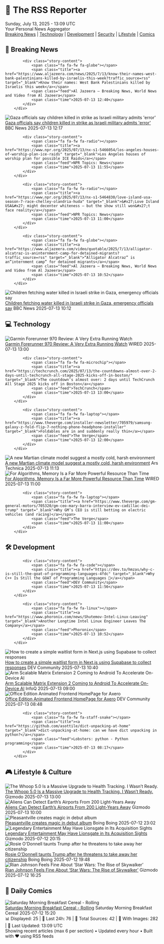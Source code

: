 <!-- Processing 54 RSS feeds at 2025-07-13 13:09:19 UTC -->
<!-- Processing: Saturday Morning Breakfast Cereal -->
<!-- Processing: Penny Arcade -->
<!-- Processing: Garfield -->
<!-- Processing: Dinosaur Comics -->
<!-- Processing: CNN Breaking News -->
<!-- Processing: BBC World News -->
<!-- Processing: Al Jazeera Breaking News -->
<!-- Processing: NPR News -->
<!-- Processing: CBC News -->
<!-- Error processing https://rss.cbc.ca/lineup/topstories.xml: The read operation timed out -->
<!-- Processing: Reuters Top News -->
<!-- Processing: Reuters World News -->
<!-- Processing: Associated Press Breaking -->
<!-- Processing: ABC News Breaking -->
<!-- Processing: Guardian World News -->
<!-- Processing: TechCrunch -->
<!-- Processing: The Verge -->
<!-- Processing: Ars Technica -->
<!-- Processing: O'Reilly Radar -->
<!-- Processing: WIRED -->
<!-- Processing: Lobsters Python -->
<!-- Processing: It's FOSS -->
<!-- Processing: DistroWatch -->
<!-- Processing: Linux.com -->
<!-- Processing: Red Hat Blog -->
<!-- Processing: GitHub Blog -->
<!-- Processing: InfoQ -->
<!-- Processing: DZone -->
<!-- Processing: Lifehacker -->
<!-- Processing: Gizmodo -->
<!-- Processing: Kotaku -->
<!-- Processing: Krebs on Security -->
<!-- Processing: Schneier on Security -->
<!-- Generated 7 new posts out of 32 feeds processed -->
<div class="newspaper-header">
    <h1 class="newspaper-title">📰 The RSS Reporter</h1>
    <div class="newspaper-date">Sunday, July 13, 2025 - 13:09 UTC</div>
    <div class="newspaper-subtitle">Your Personal News Aggregator</div>
</div>

<div class="newspaper-nav">
    <a href="#breaking">Breaking News</a> |
    <a href="#tech">Technology</a> |
    <a href="#dev">Development</a> |
    <a href="#security">Security</a> |
    <a href="#lifestyle">Lifestyle</a> |
    <a href="#webcomics">Comics</a>
</div>

<div class="news-section breaking-news" id="breaking">
<h2 class="section-header">🚨 Breaking News</h2>
<div class="stories-container">
<div class="story">
            
            <div class="story-content">
                <span class="fa fa-fw fa-globe"></span>
                <span class="title"><a href="https://www.aljazeera.com/news/2025/7/13/know-their-names-west-bank-palestinians-killed-by-israelis-this-week?traffic_source=rss" target="_blank">Know their names: West Bank Palestinians killed by Israelis this week</a></span>
                <span class="feed">Al Jazeera – Breaking News, World News and Video from Al Jazeera</span>
                <span class="time">2025-07-13 12:40</span>
            </div>
        </div>
<div class="story">
            <img src="https://ichef.bbci.co.uk/ace/standard/240/cpsprodpb/2eb7/live/a02a6500-5fce-11f0-8a86-378d494e3c54.jpg" alt="Gaza officials say children killed in strike as Israeli military admits &#x27;error&#x27;" class="story-image" loading="lazy" onerror="this.style.display='none'">
            <div class="story-content">
                <span class="fa fa-fw fa-earth-americas"></span>
                <span class="title"><a href="https://www.bbc.com/news/articles/c0rvxjnvv71o" target="_blank">Gaza officials say children killed in strike as Israeli military admits &#x27;error&#x27;</a></span>
                <span class="feed">BBC News</span>
                <span class="time">2025-07-13 12:17</span>
            </div>
        </div>
<div class="story">
            
            <div class="story-content">
                <span class="fa fa-fw fa-radio"></span>
                <span class="title"><a href="https://www.npr.org/2025/07/13/nx-s1-5466054/los-angeles-houses-of-worship-plan-ice-raids" target="_blank">Los Angeles houses of worship plan for possible ICE Raids</a></span>
                <span class="feed">NPR Topics: News</span>
                <span class="time">2025-07-13 11:55</span>
            </div>
        </div>
<div class="story">
            
            <div class="story-content">
                <span class="fa fa-fw fa-radio"></span>
                <span class="title"><a href="https://www.npr.org/2025/07/13/nx-s1-5464830/love-island-usa-season-7-race-chelley-olandria-huda" target="_blank">&#x27;Love Island USA&#x27; might decenter whiteness — but the show still won&#x27;t face reality</a></span>
                <span class="feed">NPR Topics: News</span>
                <span class="time">2025-07-13 11:00</span>
            </div>
        </div>
<div class="story">
            
            <div class="story-content">
                <span class="fa fa-fw fa-globe"></span>
                <span class="title"><a href="https://www.aljazeera.com/video/quotable/2025/7/13/alligator-alcatraz-is-aninternment-camp-for-detained-migrants?traffic_source=rss" target="_blank">“Alligator Alcatraz” is an”internment camp” for detained migrants</a></span>
                <span class="feed">Al Jazeera – Breaking News, World News and Video from Al Jazeera</span>
                <span class="time">2025-07-13 10:52</span>
            </div>
        </div>
<div class="story">
            <img src="https://ichef.bbci.co.uk/ace/standard/240/cpsprodpb/2eb7/live/a02a6500-5fce-11f0-8a86-378d494e3c54.jpg" alt="Children fetching water killed in Israeli strike in Gaza, emergency officials say" class="story-image" loading="lazy" onerror="this.style.display='none'">
            <div class="story-content">
                <span class="fa fa-fw fa-earth-americas"></span>
                <span class="title"><a href="https://www.bbc.com/news/articles/c0rvxjnvv71o" target="_blank">Children fetching water killed in Israeli strike in Gaza, emergency officials say</a></span>
                <span class="feed">BBC News</span>
                <span class="time">2025-07-13 10:12</span>
            </div>
        </div>
</div>
</div>
<div class="news-section tech-news" id="tech">
<h2 class="section-header">💻 Technology</h2>
<div class="stories-container">
<div class="story">
            <img src="https://media.wired.com/photos/687191d2efa0064cf10eee1d/master/pass/Review-%20Garmin%20Forerunner%20970%20Courtesy%20of%20Garmin.png" alt="Garmin Forerunner 970 Review: A Very Extra Running Watch" class="story-image" loading="lazy" onerror="this.style.display='none'">
            <div class="story-content">
                <span class="fa fa-fw fa-bolt"></span>
                <span class="title"><a href="https://www.wired.com/review/garmin-forerunner-970/" target="_blank">Garmin Forerunner 970 Review: A Very Extra Running Watch</a></span>
                <span class="feed">WIRED</span>
                <span class="time">2025-07-13 13:00</span>
            </div>
        </div>
<div class="story">
            
            <div class="story-content">
                <span class="fa fa-fw fa-microchip"></span>
                <span class="title"><a href="https://techcrunch.com/2025/07/13/the-countdowns-almost-over-2-days-until-techcrunch-all-stage-2025-kicks-off-in-boston/" target="_blank">The countdown’s almost over: 2 days until TechCrunch All Stage 2025 kicks off in Boston</a></span>
                <span class="feed">TechCrunch</span>
                <span class="time">2025-07-13 13:00</span>
            </div>
        </div>
<div class="story">
            
            <div class="story-content">
                <span class="fa fa-fw fa-laptop"></span>
                <span class="title"><a href="https://www.theverge.com/installer-newsletter/705979/samsung-galaxy-z-fold-flip-7-nothing-phone-headphone-installer" target="_blank">Foldables are in and suddenly really thin</a></span>
                <span class="feed">The Verge</span>
                <span class="time">2025-07-13 12:00</span>
            </div>
        </div>
<div class="story">
            <img src="https://cdn.arstechnica.net/wp-content/uploads/2025/07/image-1-500x500.jpeg" alt="A new Martian climate model suggest a mostly cold, harsh environment" class="story-image" loading="lazy" onerror="this.style.display='none'">
            <div class="story-content">
                <span class="fa fa-fw fa-cog"></span>
                <span class="title"><a href="https://arstechnica.com/science/2025/07/a-new-martian-climate-model-suggest-a-mostly-cold-harsh-environment/" target="_blank">A new Martian climate model suggest a mostly cold, harsh environment</a></span>
                <span class="feed">Ars Technica</span>
                <span class="time">2025-07-13 11:13</span>
            </div>
        </div>
<div class="story">
            <img src="https://media.wired.com/photos/686c028b5a75e253c609987e/master/pass/Space-Complexity-Breakthrough_crIrene-Perez-Lede.jpg" alt="For Algorithms, Memory Is a Far More Powerful Resource Than Time" class="story-image" loading="lazy" onerror="this.style.display='none'">
            <div class="story-content">
                <span class="fa fa-fw fa-bolt"></span>
                <span class="title"><a href="https://www.wired.com/story/for-algorithms-a-little-memory-outweighs-a-lot-of-time/" target="_blank">For Algorithms, Memory Is a Far More Powerful Resource Than Time</a></span>
                <span class="feed">WIRED</span>
                <span class="time">2025-07-13 11:00</span>
            </div>
        </div>
<div class="story">
            
            <div class="story-content">
                <span class="fa fa-fw fa-laptop"></span>
                <span class="title"><a href="https://www.theverge.com/gm-general-motors/705320/gm-ceo-mary-barra-interview-ev-cadillac-dei-trump" target="_blank">Why GM’s CEO is still betting on electric vehicles (and racing)</a></span>
                <span class="feed">The Verge</span>
                <span class="time">2025-07-13 11:00</span>
            </div>
        </div>
</div>
</div>
<div class="news-section dev-news" id="dev">
<h2 class="section-header">🛠️ Development</h2>
<div class="stories-container">
<div class="story">
            
            <div class="story-content">
                <span class="fa fa-fw fa-code"></span>
                <span class="title"><a href="https://dev.to/hmzas/why-c-is-still-the-goat-of-programming-languages-4fdc" target="_blank">Why C++ Is Still the GOAT of Programming Languages 🐐</a></span>
                <span class="feed">DEV Community</span>
                <span class="time">2025-07-13 11:56</span>
            </div>
        </div>
<div class="story">
            
            <div class="story-content">
                <span class="fa fa-fw fa-linux"></span>
                <span class="title"><a href="https://www.phoronix.com/news/Shutemov-Intel-Linux-Leaving" target="_blank">Another Longtime Intel Linux Engineer Leaves The Company</a></span>
                <span class="feed">Phoronix</span>
                <span class="time">2025-07-13 10:52</span>
            </div>
        </div>
<div class="story">
            <img src="https://media2.dev.to/dynamic/image/width=800%2Cheight=%2Cfit=scale-down%2Cgravity=auto%2Cformat=auto/https%3A%2F%2Fdev-to-uploads.s3.amazonaws.com%2Fuploads%2Farticles%2Fodaq0f1jiu0as5u3vdc6.png" alt="How to create a simple waitlist form in Next.js using Supabase to collect responses" class="story-image" loading="lazy" onerror="this.style.display='none'">
            <div class="story-content">
                <span class="fa fa-fw fa-code"></span>
                <span class="title"><a href="https://dev.to/charanx/how-to-create-a-simple-waitlist-form-in-nextjs-using-supabase-to-collect-responses-4dpe" target="_blank">How to create a simple waitlist form in Next.js using Supabase to collect responses</a></span>
                <span class="feed">DEV Community</span>
                <span class="time">2025-07-13 10:40</span>
            </div>
        </div>
<div class="story">
            <img src="https://res.infoq.com/news/2025/07/arm-sme2-android/en/headerimage/arm-sme2-android-1752325153941.jpeg" alt="Arm Scalable Matrix Extension 2 Coming to Android To Accelerate On-Device AI" class="story-image" loading="lazy" onerror="this.style.display='none'">
            <div class="story-content">
                <span class="fa fa-fw fa-info-circle"></span>
                <span class="title"><a href="https://www.infoq.com/news/2025/07/arm-sme2-android/?utm_campaign=infoq_content&utm_source=infoq&utm_medium=feed&utm_term=global" target="_blank">Arm Scalable Matrix Extension 2 Coming to Android To Accelerate On-Device AI</a></span>
                <span class="feed">InfoQ</span>
                <span class="time">2025-07-13 09:00</span>
            </div>
        </div>
<div class="story">
            <img src="https://media2.dev.to/dynamic/image/width=800%2Cheight=%2Cfit=scale-down%2Cgravity=auto%2Cformat=auto/https%3A%2F%2Fdev-to-uploads.s3.amazonaws.com%2Fuploads%2Farticles%2Fhxlemjz209yqczodkq26.jpg" alt="Office Edition Animated Frontend HomePage for Axero" class="story-image" loading="lazy" onerror="this.style.display='none'">
            <div class="story-content">
                <span class="fa fa-fw fa-code"></span>
                <span class="title"><a href="https://dev.to/volde/office-edition-animated-frontend-homepage-for-axero-333f" target="_blank">Office Edition Animated Frontend HomePage for Axero</a></span>
                <span class="feed">DEV Community</span>
                <span class="time">2025-07-13 08:48</span>
            </div>
        </div>
<div class="story">
            
            <div class="story-content">
                <span class="fa fa-fw fa-staff-snake"></span>
                <span class="title"><a href="https://github.com/asottile/dict-unpacking-at-home" target="_blank">dict-unpacking-at-home: can we have dict unpacking in python?</a></span>
                <span class="feed">Lobsters: python - Python programming</span>
                <span class="time">2025-07-13 08:17</span>
            </div>
        </div>
</div>
</div>
<div class="news-section lifestyle-news" id="lifestyle">
<h2 class="section-header">🎮 Lifestyle & Culture</h2>
<div class="stories-container">
<div class="story">
            <img src="https://gizmodo.com/app/uploads/2025/07/whoop-5-band-review-10.jpg" alt="The Whoop 5.0 Is a Massive Upgrade to Health Tracking. I Wasn’t Ready." class="story-image" loading="lazy" onerror="this.style.display='none'">
            <div class="story-content">
                <span class="fa fa-fw fa-computer"></span>
                <span class="title"><a href="https://gizmodo.com/the-whoop-5-0-is-a-massive-upgrade-to-health-tracking-i-wasnt-ready-2000628501" target="_blank">The Whoop 5.0 Is a Massive Upgrade to Health Tracking. I Wasn’t Ready.</a></span>
                <span class="feed">Gizmodo</span>
                <span class="time">2025-07-13 13:00</span>
            </div>
        </div>
<div class="story">
            <img src="https://gizmodo.com/app/uploads/2025/07/airport-radar-air-traffic-control.jpg" alt="Aliens Can Detect Earth’s Airports From 200 Light-Years Away" class="story-image" loading="lazy" onerror="this.style.display='none'">
            <div class="story-content">
                <span class="fa fa-fw fa-computer"></span>
                <span class="title"><a href="https://gizmodo.com/aliens-can-detect-earths-airports-from-200-light-years-away-2000627049" target="_blank">Aliens Can Detect Earth’s Airports From 200 Light-Years Away</a></span>
                <span class="feed">Gizmodo</span>
                <span class="time">2025-07-13 10:00</span>
            </div>
        </div>
<div class="story">
            <img src="https://i0.wp.com/boingboing.net/wp-content/uploads/2025/07/pleasantville-scaled.jpg?fit=2560%2C1522&amp;quality=60&amp;ssl=1" alt="Pleasantville creates magic in debut album" class="story-image" loading="lazy" onerror="this.style.display='none'">
            <div class="story-content">
                <span class="fa fa-fw fa-arrow-right"></span>
                <span class="title"><a href="https://boingboing.net/2025/07/12/digital-age-duo-pleasantville-creates-magic-without-meeting-in-studio-for-debut-album.html" target="_blank">Pleasantville creates magic in debut album</a></span>
                <span class="feed">Boing Boing</span>
                <span class="time">2025-07-12 23:02</span>
            </div>
        </div>
<div class="story">
            <img src="https://gizmodo.com/app/uploads/2025/07/dune-part-two-paul-timothee-chalamet.jpg" alt="Legendary Entertainment May Have Lionsgate in Its Acquisition Sights" class="story-image" loading="lazy" onerror="this.style.display='none'">
            <div class="story-content">
                <span class="fa fa-fw fa-computer"></span>
                <span class="title"><a href="https://gizmodo.com/legendary-entertainment-may-have-lionsgate-in-its-acquisition-sights-2000628414" target="_blank">Legendary Entertainment May Have Lionsgate in Its Acquisition Sights</a></span>
                <span class="feed">Gizmodo</span>
                <span class="time">2025-07-12 20:15</span>
            </div>
        </div>
<div class="story">
            <img src="https://i0.wp.com/boingboing.net/wp-content/uploads/2025/07/Odonnell.jpeg?fit=1080%2C702&amp;quality=60&amp;ssl=1" alt="Rosie O&#x27;Donnell taunts Trump after he threatens to take away her citizenship" class="story-image" loading="lazy" onerror="this.style.display='none'">
            <div class="story-content">
                <span class="fa fa-fw fa-arrow-right"></span>
                <span class="title"><a href="https://boingboing.net/2025/07/12/rosie-odonnell-taunts-trump-after-he-threatens-to-take-away-her-citizenship.html" target="_blank">Rosie O&#x27;Donnell taunts Trump after he threatens to take away her citizenship</a></span>
                <span class="feed">Boing Boing</span>
                <span class="time">2025-07-12 19:48</span>
            </div>
        </div>
<div class="story">
            <img src="https://gizmodo.com/app/uploads/2025/07/rise-skywalker-hed.jpg" alt="Rian Johnson Feels Fine About ‘Star Wars: The Rise of Skywalker’" class="story-image" loading="lazy" onerror="this.style.display='none'">
            <div class="story-content">
                <span class="fa fa-fw fa-computer"></span>
                <span class="title"><a href="https://gizmodo.com/rian-johnson-feels-fine-about-star-wars-the-rise-of-skywalker-2000628551" target="_blank">Rian Johnson Feels Fine About ‘Star Wars: The Rise of Skywalker’</a></span>
                <span class="feed">Gizmodo</span>
                <span class="time">2025-07-12 16:25</span>
            </div>
        </div>
</div>
</div>
<div class="news-section webcomics-section" id="webcomics">
<h2 class="section-header">🎨 Daily Comics</h2>
<div class="stories-container">
<div class="story">
            <img src="https://www.smbc-comics.com/comics/1752123748-20250712.png" alt="Saturday Morning Breakfast Cereal - Rolling" class="story-image" loading="lazy" onerror="this.style.display='none'">
            <div class="story-content">
                <span class="fa fa-fw fa-smile"></span>
                <span class="title"><a href="https://www.smbc-comics.com/comic/rolling-2" target="_blank">Saturday Morning Breakfast Cereal - Rolling</a></span>
                <span class="feed">Saturday Morning Breakfast Cereal</span>
                <span class="time">2025-07-12 15:20</span>
            </div>
        </div>
</div>
</div>

<div class="newspaper-footer">
    <div class="stats">
        📊 Displayed: 25 | 📅 Last 24h: 76 | 📡 Total Sources: 42 | 📸 With Images: 282 |
        🔄 Last Updated: 13:09 UTC
    </div>
    <div class="footer-note">
        Showing recent articles (max 6 per section) • Updated every hour • Built with ❤️ using RSS feeds
    </div>
</div>
